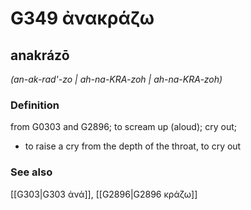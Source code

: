 # G349 ἀνακράζω

## anakrázō

_(an-ak-rad'-zo | ah-na-KRA-zoh | ah-na-KRA-zoh)_

### Definition

from G0303 and G2896; to scream up (aloud); cry out; 

- to raise a cry from the depth of the throat, to cry out

### See also

[[G303|G303 ἀνά]], [[G2896|G2896 κράζω]]
